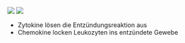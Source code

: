 ![](Pasted%20image%2020250514134533.png)
![](Pasted%20image%2020250514135523.png)
- Zytokine lösen die Entzündungsreaktion aus
- Chemokine locken Leukozyten ins entzündete Gewebe